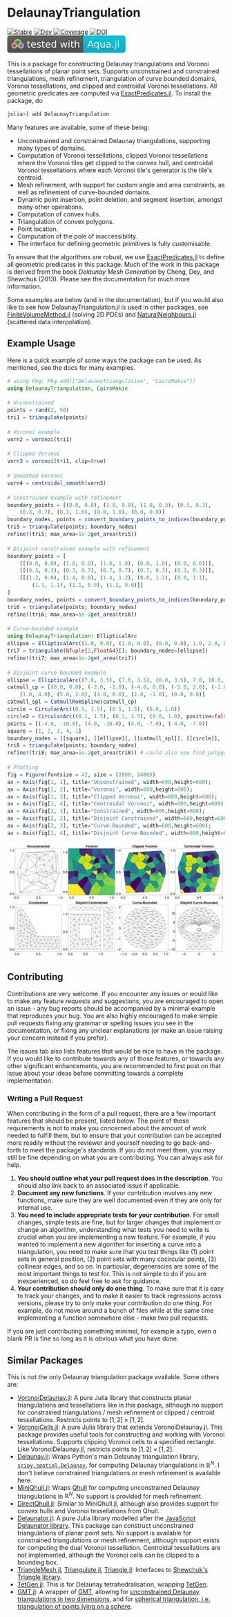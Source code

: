 # DelaunayTriangulation

[![Stable](https://img.shields.io/badge/docs-stable-blue.svg)](https://JuliaGeometry.github.io/DelaunayTriangulation.jl/stable/)
[![Dev](https://img.shields.io/badge/docs-dev-blue.svg)](https://JuliaGeometry.github.io/DelaunayTriangulation.jl/dev/)
[![Coverage](https://codecov.io/gh/JuliaGeometry/DelaunayTriangulation.jl/branch/main/graph/badge.svg)](https://codecov.io/gh/JuliaGeometry/DelaunayTriangulation.jl)
[![DOI](https://zenodo.org/badge/540660309.svg)](https://zenodo.org/badge/latestdoi/540660309)
[![Aqua QA](https://raw.githubusercontent.com/JuliaTesting/Aqua.jl/master/badge.svg)](https://github.com/JuliaTesting/Aqua.jl)

This is a package for constructing Delaunay triangulations and Voronoi tessellations of planar point sets. Supports unconstrained and constrained triangulations, mesh refinement, triangulation of curve bounded domains, Voronoi tessellations, and clipped and centroidal Voronoi tessellations. All geometric predicates are computed via [ExactPredicates.jl](https://github.com/lairez/ExactPredicates.jl). To install the package, do

```julia
julia>] add DelaunayTriangulation
```

Many features are available, some of these being:

- Unconstrained and constrained Delaunay triangulations, supporting many types of domains.
- Computation of Voronoi tessellations, clipped Voronoi tessellations where the Voronoi tiles get clipped to the convex hull, and centroidal Voronoi tessellations where each Voronoi tile's generator is the tile's centroid.
- Mesh refinement, with support for custom angle and area constraints, as well as refinement of curve-bounded domains.
- Dynamic point insertion, point deletion, and segment insertion, amongst many other operations.
- Computation of convex hulls.
- Triangulation of convex polygons.
- Point location.
- Computation of the pole of inaccessibility.
- The interface for defining geometric primitives is fully customisable.

To ensure that the algorithms are robust, we use [ExactPredicates.jl](https://github.com/lairez/ExactPredicates.jl) to define all geometric predicates in this package. Much of the work in this package is derived from the book *Delaunay Mesh Generation* by Cheng, Dey, and Shewchuk (2013). Please see the documentation for much more information.

Some examples are below (and in the documentation), but if you would also like to see how DelaunayTriangulation.jl is used in other packages, see [FiniteVolumeMethod.jl](https://github.com/SciML/FiniteVolumeMethod.jl) (solving 2D PDEs) and [NaturalNeighbours.jl](https://github.com/DanielVandH/NaturalNeighbours.jl) (scattered data interpolation).

## Example Usage 
Here is a quick example of some ways the package can be used. As mentioned, see the docs for many examples.

```julia
# using Pkg; Pkg.add(["DelaunayTriangulation", "CairoMakie"])
using DelaunayTriangulation, CairoMakie

# Unconstrained 
points = rand(2, 50)
tri1 = triangulate(points)

# Voronoi example 
vorn2 = voronoi(tri1)

# Clipped Voronoi 
vorn3 = voronoi(tri1, clip=true)

# Smoothed Voronoi 
vorn4 = centroidal_smooth(vorn3)

# Constrained example with refinement 
boundary_points = [(0.0, 0.0), (1.0, 0.0), (1.0, 0.3), (0.5, 0.3),
    (0.3, 0.7), (0.1, 1.0), (0.0, 1.0), (0.0, 0.0)]
boundary_nodes, points = convert_boundary_points_to_indices(boundary_points)
tri5 = triangulate(points; boundary_nodes)
refine!(tri5; max_area=1e-2get_area(tri5))

# Disjoint constrained example with refinement 
boundary_points = [
    [[(0.0, 0.0), (1.0, 0.0), (1.0, 1.0), (0.0, 1.0), (0.0, 0.0)]],
    [[(0.3, 0.3), (0.3, 0.7), (0.7, 0.7), (0.7, 0.3), (0.3, 0.3)]],
    [[(1.2, 0.0), (1.4, 0.0), (1.4, 1.2), (0.0, 1.2), (0.0, 1.1),
        (1.1, 1.1), (1.1, 0.0), (1.2, 0.0)]]
]
boundary_nodes, points = convert_boundary_points_to_indices(boundary_points)
tri6 = triangulate(points; boundary_nodes)
refine!(tri6; max_area=1e-2get_area(tri6))

# Curve-bounded example
using DelaunayTriangulation: EllipticalArc
ellipse = EllipticalArc((1.0, 0.0), (1.0, 0.0), (0.0, 0.0), 1.0, 2.0, 0.0)
tri7 = triangulate(NTuple{2,Float64}[]; boundary_nodes=[ellipse])
refine!(tri7; max_area=1e-2get_area(tri7))

# Disjoint curve-bounded example 
ellipse = EllipticalArc((7.0, 3.5), (7.0, 3.5), (0.0, 3.5), 7.0, 10.0, 0.0)
catmull_cp = [(0.0, 0.0), (-2.0, -1.0), (-4.0, 0.0), (-5.0, 2.0), (-1.0, 4.0), (0.0, 3.0),
    (1.0, 4.0), (5.0, 2.0), (4.0, 0.0), (2.0, -1.0), (0.0, 0.0)]
catmull_spl = CatmullRomSpline(catmull_cp)
circle = CircularArc((0.5, 1.5), (0.5, 1.5), (0.0, 1.0))
circle2 = CircularArc((0.1, 1.5), (0.1, 1.5), (0.0, 1.0), positive=false)
points = [(-4.0, -10.0), (4.0, -10.0), (4.0, -7.0), (-4.0, -7.0)]
square = [1, 2, 3, 4, 1]
boundary_nodes = [[square], [[ellipse]], [[catmull_spl]], [[circle]], [[circle2]]]
tri8 = triangulate(points; boundary_nodes)
refine!(tri8; max_area=1e-2get_area(tri8)) # could also use find_polygon to help define a custom refinement function for each shape

# Plotting 
fig = Figure(fontsize = 42, size = (2800, 1480))
ax = Axis(fig[1, 1], title="Unconstrained", width=600,height=600);            triplot!(ax, tri1)
ax = Axis(fig[1, 2], title="Voronoi", width=600,height=600);                  voronoiplot!(ax, vorn2)
ax = Axis(fig[1, 3], title="Clipped Voronoi", width=600,height=600);          voronoiplot!(ax, vorn3)
ax = Axis(fig[1, 4], title="Centroidal Voronoi", width=600,height=600);       voronoiplot!(ax, vorn4)
ax = Axis(fig[2, 1], title="Constrained", width=600,height=600);              triplot!(ax, tri5)
ax = Axis(fig[2, 2], title="Disjoint Constrained", width=600,height=600);     triplot!(ax, tri6)
ax = Axis(fig[2, 3], title="Curve-Bounded", width=600,height=600);            triplot!(ax, tri7)
ax = Axis(fig[2, 4], title="Disjoint Curve-Bounded", width=600,height=600);   triplot!(ax, tri8)
```

![](readme.png)

## Contributing

Contributions are very welcome. If you encounter any issues or would like to make any feature requests and suggestions, you are encouraged to open an issue - any bug reports should be accompanied by a minimal example that reproduces your bug. You are also highly encouraged to make simple pull requests fixing any grammar or spelling issues you see in the documentation, or fixing any unclear explanations (or make an issue raising your concern instead if you prefer).

The issues tab also lists features that would be nice to have in the package. If you would like to contribute towards any of those features, or towards any other significant enhancements, you are recommended to first post on that issue about your ideas before committing towards a complete implementation. 

### Writing a Pull Request 

When contributing in the form of a pull request, there are a few important features that should be present, listed below. The point of these requirements is not to make you concerned about the amount of work needed to fulfill them, but to ensure that your contribution can be accepted more readily without the reviewer and yourself needing to go back-and-forth to meet the package's standards. If you do not meet them, you may still be fine depending on what you are contributing. You can always ask for help.

1. **You should outline what your pull request does in the description**. You should also link back to an associated issue if applicable.
2. **Document any new functions**. If your contribution involves any new functions, make sure they are well documented even if they are only for internal use.
3. **You need to include appropriate tests for your contribution**. For small changes, simple tests are fine, but for larger changes that implement or change an algorithm, understanding what tests you need to write is crucial when you are implementing a new feature. For example, if you wanted to implement a new algorithm for inserting a curve into a triangulation, you need to make sure that you test things like (1) point sets in general position, (2) point sets with many cocircular points, (3) collinear edges, and so on. In particular, degeneracies are some of the most important things to test for. This is not simple to do if you are inexperienced, so do feel free to ask for guidance.
4. **Your contribution should only do one thing**. To make sure that it is easy to track your changes, and to make it easier to track regressions across versions, please try to only make your contribution do one thing. For example, do not move around a bunch of files while at the same time implementing a function somewhere else - make two pull requests.

If you are just contributing something minimal, for example a typo, even a blank PR is fine so long as it is obvious what you have done.

## Similar Packages

This is not the only Delaunay triangulation package available. Some others are:

- [VoronoiDelaunay.jl](https://github.com/JuliaGeometry/VoronoiDelaunay.jl): A pure Julia library that constructs planar triangulations and tessellations like in this package, although no support for constrained triangulations / mesh refinement or clipped / centroid tessellations. Restricts points to $[1, 2] \times [1, 2]$.
- [VoronoiCells.jl](https://github.com/JuliaGeometry/VoronoiCells.jl): A pure Julia library that extends VoronoiDelaunay.jl. This package provides useful tools for constructing and working with Voronoi tessellations. Supports clipping Voronoi cells to a specified rectangle. Like VoronoiDelaunay.jl, restricts points to $[1, 2] \times [1, 2]$.
- [Delaunay.jl](https://github.com/eschnett/Delaunay.jl): Wraps Python's main Delaunay triangulation library, [`scipy.spatial.Delaunay`](https://docs.scipy.org/doc/scipy/reference/generated/scipy.spatial.Delaunay.html), for computing Delaunay triangulations in $\mathbb R^N$. I don't believe constrained triangulations or mesh refinement is available here.
- [MiniQhull.jl](https://github.com/gridap/MiniQhull.jl): Wraps [Qhull](http://www.qhull.org/) for computing unconstrained Delaunay triangulations in $\mathbb R^N$. No support is provided for mesh refinement.
- [DirectQhull.jl](https://github.com/JuhaHeiskala/DirectQhull.jl/): Similar to MiniQhull.jl, although also provides support for convex hulls and Voronoi tessellations from Qhull.
- [Delaunator.jl](https://github.com/JuliaGeometry/Delaunator.jl): A pure Julia library modelled after the [JavaScript Delaunator library](https://github.com/mapbox/delaunator). This package can construct unconstrained triangulations of planar point sets. No support is available for constrained triangulations or mesh refinement, although support exists for computing the dual Voronoi tessellation. Centroidal tessellations are not implemented, although the Voronoi cells can be clipped to a bounding box. 
- [TriangleMesh.jl](https://github.com/konsim83/TriangleMesh.jl), [Triangulate.jl](https://github.com/JuliaGeometry/Triangulate.jl), [Triangle.jl](https://github.com/cvdlab/Triangle.jl): Interfaces to [Shewchuk's Triangle library](https://www.cs.cmu.edu/~quake/triangle.html).
- [TetGen.jl](https://github.com/JuliaGeometry/TetGen.jl): This is for Delaunay tetrahedralisation, wrapping [TetGen](https://wias-berlin.de/software/index.jsp?id=TetGen).
- [GMT.jl](https://github.com/GenericMappingTools/GMT.jl): A wrapper of [GMT](https://github.com/GenericMappingTools/gmt), allowing for [unconstrained Delaunay triangulations in two dimensions](https://www.generic-mapping-tools.org/GMTjl_doc/documentation/modules/triangulate/index.html#triangulate), and for [spherical triangulation, i.e. triangulation of points lying on a sphere](https://www.generic-mapping-tools.org/GMTjl_doc/documentation/modules/sphtriangulate/index.html#sphtriangulate).


